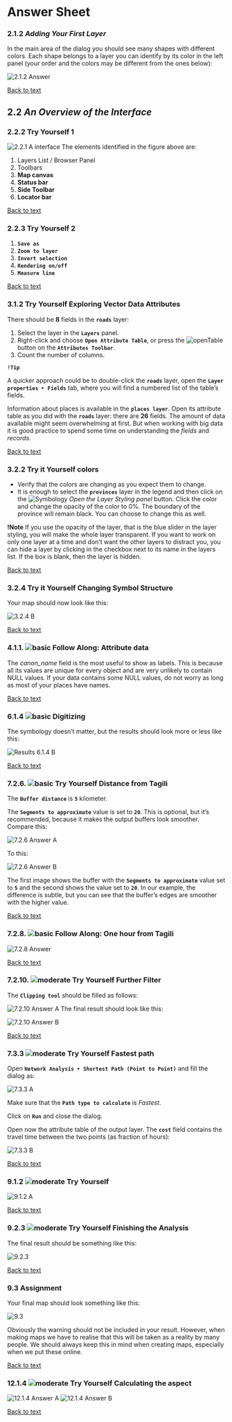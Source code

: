 # Answer Sheet
### 2.1.2 _Adding Your First Layer_
In the main area of the dialog you should see many shapes with different colors. Each shape belongs to a layer you can identify by its color in the left panel (your order and the colors may be different from the ones below):

![2.1.2 Answer](https://github.com/Toletum-Network/AutumnSchool_2020/blob/master/Screenshots/2.1.2%20Answer.png)

[Back to text](https://github.com/Toletum-Network/AutumnSchool_2020/blob/master/Training_Manual/2.%20Module:_The_Interface.md#212--try-yourself)
## 2.2 _An Overview of the Interface_
### 2.2.2 Try Yourself 1
![2.2.1 A interface](https://github.com/Toletum-Network/AutumnSchool_2020/blob/master/Screenshots/2.2.1%20A%20gui_numbered.png)
The elements identified in the figure above are:

1. Layers List / Browser Panel
2. Toolbars
3. **Map canvas**
4. **Status bar**
5. **Side Toolbar**
6. **Locator bar**

[Back to text](https://github.com/Toletum-Network/AutumnSchool_2020/blob/master/Training_Manual/2.%20Module:_The_Interface.md#222---try-yourself-1)

### 2.2.3 Try Yourself 2
1. **``Save as``**
2. **``Zoom to layer``**
3. **``Invert selection``**
4. **``Rendering on/off``**
5. **``Measure line``**

[Back to text](https://github.com/Toletum-Network/AutumnSchool_2020/blob/master/Training_Manual/2.%20Module:_The_Interface.md#223---try-yourself-2)

### 3.1.2 Try Yourself Exploring Vector Data Attributes
There should be **8** fields in the **``roads``** layer:

1. Select the layer in the **``Layers``** panel.
2. Right-click and choose **``Open Attribute Table``**, or press the ![openTable](https://github.com/Toletum-Network/AutumnSchool_2020/blob/master/Icons/mActionOpenTable.png) button on the **``Attributes Toolbar``**.
3. Count the number of columns.

**``!Tip``**

A quicker approach could be to double-click the **``roads``** layer, open the **``Layer properties ‣ Fields``** tab, where you will find a numbered list of the table’s fields.

Information about places is available in the **``places layer``**. Open its attribute table as you did with the **``roads``** layer: there are **26** fields. The amount of data available might seem overwhelming at first. But when working with big data it is good practice to spend some time on understanding the _fields_ and _records_. 

[Back to text](https://github.com/Toletum-Network/AutumnSchool_2020/blob/master/Training_Manual/3.%20Module:_Creating_a_Basic_Map.md#312--try-yourself-exploring-vector-data-attributes)

### 3.2.2 Try it Yourself colors
* Verify that the colors are changing as you expect them to change.
* It is enough to select the **``provinces``** layer in the legend and then click on the ![Symbology](https://github.com/Toletum-Network/AutumnSchool_2020/blob/master/Icons/symbology.png) _Open the Layer Styling panel_ button. Click the color and change the opacity of the color to 0%. The boundary of the province will remain black. You can choose to change this as well.

**!Note**
If you use the opacity of the layer, that is the blue slider in the layer styling, you will make the whole layer transparent.
If you want to work on only one layer at a time and don’t want the other layers to distract you, you can hide a layer by clicking in the checkbox next to its name in the layers list. If the box is blank, then the layer is hidden.

[Back to text](https://github.com/Toletum-Network/AutumnSchool_2020/blob/master/Training_Manual/3.%20Module:_Creating_a_Basic_Map.md#322--try-yourself)

### 3.2.4 Try it Yourself Changing Symbol Structure
Your map should now look like this:

![3.2.4 B](https://github.com/Toletum-Network/AutumnSchool_2020/blob/686b362383f06cd4eced63ac4d02d32d8ecde757/Screenshots/3.2.4%20A%20result%20symbology.png)

[Back to text](https://github.com/Toletum-Network/AutumnSchool_2020/blob/master/Training_Manual/3.%20Module:_Creating_a_Basic_Map.md#324--try-yourself)

### 4.1.1. ![basic](https://github.com/Toletum-Network/AutumnSchool_2020/blob/master/Icons/basic.png) Follow Along: Attribute data

The _canon_name_ field is the most useful to show as labels. This is because all its values are unique for every object and are very unlikely to contain NULL values. If your data contains some NULL values, do not worry as long as most of your places have names.

[Back to text](https://github.com/Toletum-Network/AutumnSchool_2020/blob/master/Training_Manual/4.%20Module:%20Classifying%20Vector%20Data.md#411--follow-along-attribute-data)

### 6.1.4 ![basic](https://github.com/Toletum-Network/AutumnSchool_2020/blob/master/Icons/basic.png) Digitizing
The symbology doesn’t matter, but the results should look more or less like this:

![Results 6.1.4 B](https://github.com/Toletum-Network/AutumnSchool_2020/blob/master/Screenshots/6.1.4%20B.png)

[Back to text](https://github.com/Toletum-Network/AutumnSchool_2020/blob/master/Training_Manual/6.%20Module:%20Creating%20Vector%20Data.md#614--try-yourself-digitizing-lines)

### 7.2.6. ![basic](https://github.com/Toletum-Network/AutumnSchool_2020/blob/master/Icons/basic.png) Try Yourself Distance from Tagili
The **``Buffer distance``** is **``5``** kilometer.

The **``Segments to approximate``** value is set to **``20``**. This is optional, but it’s recommended, because it makes the output buffers look smoother. Compare this:

![7.2.6 Answer A](https://github.com/Toletum-Network/AutumnSchool_2020/blob/master/Screenshots/7.2.6%20Answer%20A.png)

To this:

![7.2.6 Answer B](https://github.com/Toletum-Network/AutumnSchool_2020/blob/master/Screenshots/7.2.6%20Answer%20B.png)

The first image shows the buffer with the **``Segments to approximate``** value set to **``5``** and the second shows the value set to **``20``**. In our example, the difference is subtle, but you can see that the buffer’s edges are smoother with the higher value.

[Back to text](https://github.com/Toletum-Network/AutumnSchool_2020/blob/master/Training_Manual/7.%20Module:%20Vector%20Analysis.md#726--try-yourself-distance-from-tagili)

### 7.2.8. ![basic](https://github.com/Toletum-Network/AutumnSchool_2020/blob/master/Icons/basic.png) Follow Along: One hour from Tagili

![7.2.8 Answer](https://github.com/Toletum-Network/AutumnSchool_2020/blob/master/Screenshots/7.2.8%20Answer.png)

[Back to text](https://github.com/Toletum-Network/AutumnSchool_2020/blob/master/Training_Manual/7.%20Module:%20Vector%20Analysis.md#728--follow-along-one-hour-from-tagili)

### 7.2.10. ![moderate](https://github.com/Toletum-Network/AutumnSchool_2020/blob/master/Icons/moderate.png) Try Yourself Further Filter

The **``Clipping tool``** should be filled as follows:

![7.2.10 Answer A](https://github.com/Toletum-Network/AutumnSchool_2020/blob/master/Screenshots/7.2.10%20Answer%20A.png)
The final result should look like this:

![7.2.10 Answer B](https://github.com/Toletum-Network/AutumnSchool_2020/blob/master/Screenshots/7.2.10%20Answer%20B.png)

[Back to text](https://github.com/Toletum-Network/AutumnSchool_2020/blob/master/Training_Manual/7.%20Module:%20Vector%20Analysis.md#7210--try-yourself-further-filter)

### 7.3.3 ![moderate](https://github.com/Toletum-Network/AutumnSchool_2020/blob/master/Icons/moderate.png) Try Yourself Fastest path

Open **``Network Analysis ‣ Shortest Path (Point to Point)``** and fill the dialog as:

![7.3.3 A](https://github.com/Toletum-Network/AutumnSchool_2020/blob/master/Screenshots/7.3.3%20A%20fastest_path_result.png)

Make sure that the **``Path type to calculate``** is _Fastest_.

Click on **``Run``** and close the dialog.

Open now the attribute table of the output layer. The **``cost``** field contains the travel time between the two points (as fraction of hours):

![7.3.3 B](https://github.com/Toletum-Network/AutumnSchool_2020/blob/master/Screenshots/7.3.3%20B%20fastest_path_attribute.png)

[Back to text](https://github.com/Toletum-Network/AutumnSchool_2020/blob/master/Training_Manual/7.%20Module:%20Vector%20Analysis.md#733--try-yourself-fastest-path)

### 9.1.2 ![moderate](https://github.com/Toletum-Network/AutumnSchool_2020/blob/master/Icons/moderate.png) Try Yourself

![9.1.2 A](https://github.com/Toletum-Network/AutumnSchool_2020/blob/master/Screenshots/9.1.2%20A.png)

[Back to text](https://github.com/Toletum-Network/AutumnSchool_2020/blob/master/Training_Manual/9.%20Module:%20Completing%20the%20Analysis.md#912--try-yourself)

### 9.2.3 ![moderate](https://github.com/Toletum-Network/AutumnSchool_2020/blob/master/Icons/moderate.png) Try Yourself Finishing the Analysis

The final result should be something like this:

![9.2.3](https://github.com/Toletum-Network/AutumnSchool_2020/blob/master/Screenshots/9.2.3%20Answer.png)

[Back to text](https://github.com/Toletum-Network/AutumnSchool_2020/blob/master/Training_Manual/9.%20Module:%20Completing%20the%20Analysis.md#923--try-yourself-finishing-the-analysis)

### 9.3 Assignment

Your final map should look something like this: 

![9.3](https://github.com/Toletum-Network/AutumnSchool_2020/blob/master/Screenshots/9.3%20Answer.png)

Obviously the warning should not be included in your result. However, when making maps we have to realise that this will be taken as a reality by many people. We should always keep this in mind when creating maps, especially when we put these online.

[Back to text](https://github.com/Toletum-Network/AutumnSchool_2020/blob/master/Training_Manual/9.%20Module:%20Completing%20the%20Analysis.md#93-assignment)


### 12.1.4 ![moderate](https://github.com/Toletum-Network/AutumnSchool_2020/blob/master/Icons/moderate.png)  Try Yourself Calculating the aspect

![12.1.4 Answer A](https://github.com/Toletum-Network/AutumnSchool_2020/blob/master/Screenshots/12.1.4%20Answer%20A.png)
![12.1.4 Answer B](https://github.com/Toletum-Network/AutumnSchool_2020/blob/master/Screenshots/12.1.4%20Answer%20B.png)

[Back to text](https://github.com/Toletum-Network/AutumnSchool_2020/blob/master/Training_Manual/12.%20Module:_Site_Catchment.md#1214--try-yourself-Calculating-the-aspect)
